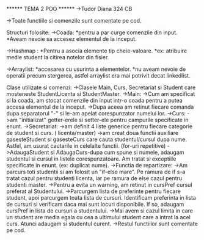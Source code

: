 ****** TEMA 2 POO ******
->Tudor Diana 324 CB


->Toate functiile si comenzile sunt comentate pe cod.

Structuri folosite:
->Coada:      *pentru a par curge comenzile din input. 
              *Aveam nevoie sa accesez elementul de la inceput.

->Hashmap :   *Pentru a asocia elemente tip cheie-valoare.
              *ex: atribuire medie student la citirea notelor din fisier.

->Arraylist:  *accesarea cu usurinta a elementelor.
              *nu aveam nevoie de operatii precum stergerea, astfel arraylist era mai potrivit decat linkedlist.

Clase utilizate si comenzi:
->Clasele Main, Curs, Secretariat si Student care mosteneste StudentLicenta si StudentMaster.
    ->Main:
        ->Cum am specificat si la coada, am stocat comenzile din input intr-o coada pentru a putea accesa elementul de la inceput.
        ->Dupa aceea am retinut fiecare comanda dupa separatorul "-" si le-am apelat corespunzator numelui lor.
    ->Curs:
        ->am "initializat" getter-erele si setter-ele pentru campurile specificate in enunt.
    ->Secretariat:
        ->am definit 4 liste generice pentru fiecare categorie de student si curs. ( licenta/master)
        ->am creat doua functii auxiliare gasesteStudent si gasesteCurs care cauta studentul/cursul
            dupa nume. Astfel, am usurat cautarile in celelalte functii. (for-uri repetitive)
        ->AdaugaStudent si AdaugaCurs-dupa cum spune si numele, adaugam studentul si cursul in listele corespunzatoare.
            Am tratat si exceptiile specificate in enunt. (ex: duplicat nume).
        ->Functia de repartizare:
            ->Am parcurs toti studentii si am folosit un "if-else mare". Pe ramura de if s-a tratat cazul pentru
            studenti licenta, iar pe ramura de else cazul pentru studenti master.
            ->Pentru a evita un warning, am retinut in cursPref cursul preferat al Studentului.
            ->Parcurgem lista de preferinte pentru fiecare student, apoi parcurgem toata lista de cursuri.
            Identificam preferinta in lista de cursuri si verificam daca mai sunt locuri disponibile.
            If so, adaugam cursPref in lista de cursuri a studentului. 
            ->Mai avem si cazul limita in care un student are media egala cu cea a ultimului student care a intrat
            la acel curs. Atunci adaugam si studentul curent.
            ->Restul functiilor sunt comentate pe cod.
